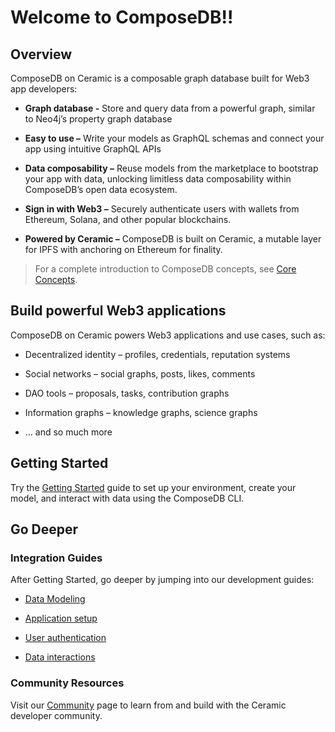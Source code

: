 # Welcome to ComposeDB!!

## Overview
ComposeDB on Ceramic is a composable graph database built for Web3 app developers:

-  **Graph database -** Store and query data from a powerful graph, similar to Neo4j’s property graph database

-  **Easy to use –** Write your models as GraphQL schemas and connect your app using intuitive GraphQL APIs

-  **Data composability –** Reuse models from the marketplace to bootstrap your app with data, unlocking limitless data composability within ComposeDB’s open data ecosystem.

-  **Sign in with Web3 –** Securely authenticate users with wallets from Ethereum, Solana, and other popular blockchains.

-  **Powered by Ceramic –** ComposeDB is built on Ceramic, a mutable layer for IPFS with anchoring on Ethereum for finality.

> For a complete introduction to ComposeDB concepts, see [Core Concepts](https://www.notion.so/Core-Concepts-811ccc061e6046449fe01edd8e0dd270).

>

## Build powerful Web3 applications
ComposeDB on Ceramic powers Web3 applications and use cases, such as:

- Decentralized identity – profiles, credentials, reputation systems

- Social networks – social graphs, posts, likes, comments

- DAO tools – proposals, tasks, contribution graphs

- Information graphs – knowledge graphs, science graphs

- … and so much more


## Getting Started
Try the [Getting Started](https://www.notion.so/Getting-Started-3ce30d60e74c40f59f26325d70b6b57d) guide to set up your environment, create your model, and interact with data using the ComposeDB CLI.
  

## Go Deeper
### Integration Guides
After Getting Started, go deeper by jumping into our development guides:

- [Data Modeling](https://www.notion.so/Data-Modeling-2599a8a3f4bd47d29c4898780a80f9cd)

- [Application setup](https://www.notion.so/Application-setup-4ba61ae9757f4fbf9769aff4e95d1b93)

- [User authentication](https://www.notion.so/User-authentication-298ad2839e02449caed1e39a9dd6b045)

- [Data interactions](https://www.notion.so/Data-interactions-249a50eba41341e8954511175f468fa2)

  
### Community Resources
Visit our [Community](https://www.notion.so/Community-9ba0da1588154758acd6813657fb13a4) page to learn from and build with the Ceramic developer community.